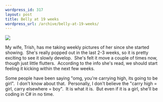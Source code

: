 ```yaml
--- 
wordpress_id: 317
layout: post
title: Belly at 19 weeks
wordpress_url: /archive/belly-at-19-weeks/
---
```


<a href='http://static.flickr.com/201/505141638_54677747f4_b.jpg' title='Trish at 19 weeks' details='http://www.flickr.com/photos/99026274@N00/505141638/' detailsText='Flickr page' rel='lightbox'><img src='http://static.flickr.com/201/505141638_54677747f4_m.jpg' border='0' class='floatleft'></a> <p>My wife, Trish, has me taking weekly pictures of her since she started showing.&nbsp; She&#39;s really popped out in the last 2-3 weeks, so it is pretty exciting to see it slowly develop.&nbsp; She&#39;s felt it move a couple of times now, though just little flutters.&nbsp; According to the info she&#39;s read, we should start feeling it kicking within the next few weeks.</p> <p>Some people have been saying &quot;omg, you&#39;re carrying high, its going to be girl&quot;.&nbsp; I don&#39;t know about that.&nbsp; Personally, I don&#39;t believe the &quot;carry high = girl, carry elsewhere = boy&quot;.&nbsp; It is what it is.&nbsp; But even if it is a girl, she&#39;ll be coding in C# in no time.</p>
         
